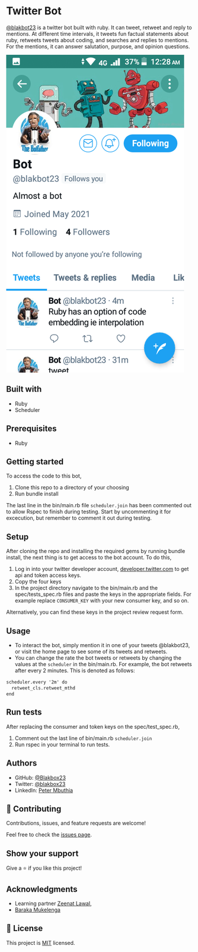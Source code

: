 # Twitter Bot
[@blakbot23](https://twitter.com/blakbot23) is a twitter bot built with ruby. It can tweet, retweet and reply to mentions. At different time intervals, it tweets fun factual statements about ruby, retweets tweets about coding, and searches and replies to mentions. For the mentions, it can answer salutation, purpose, and opinion questions.

![screenshot](./assets/twitter-mobi.png)

## Built with
- Ruby
- Scheduler

## Prerequisites
- Ruby

## Getting started
To access the code to this bot,
1. Clone this repo to a directory of your choosing
2. Run bundle install

The last line in the bin/main.rb file `scheduler.join` has been commented out to allow Rspec to finish during testing. Start by uncommenting it for excecution, 
but remember to comment it out during testing.

## Setup
After cloning the repo and installing the required gems by running bundle install, the next thing is to get access to the bot account. To do this, 
1. Log in into your twitter developer account, [developer.twitter.com](developer.twitter.com) to get api and token access keys.
2. Copy the four keys 
3. In the project directory navigate to the bin/main.rb and the spec/tests_spec.rb files and paste the keys in the appropriate fields. 
For example replace `CONSUMER_KEY` with your new consumer key, and so on.

Alternatively, you can find these keys in the project review request form.

## Usage
- To interact the bot, simply mention it in one of your tweets @blakbot23, or visit the home page to see some of its tweets and retweets.
- You can change the rate the bot tweets or retweets by changing the values at the `scheduler` in the bin/main.rb. For example, the bot retweets after every 2 minutes. This is denoted as follows:

```
scheduler.every '2m' do
  retweet_cls.retweet_mthd
end
```

## Run tests
After replacing the consumer and token keys on the spec/test_spec.rb,
1. Comment out the last line of bin/main.rb `scheduler.join`
2. Run rspec in your terminal to run tests.

## Authors
- GitHub: [@Blakbox23](https://github.com/blakbox23)
- Twitter: [@blakbox23](https://twitter.com/blakbox23)
- LinkedIn: [Peter Mbuthia](https://www.linkedin.com/in/peter-mbuthia)

## 🤝 Contributing

Contributions, issues, and feature requests are welcome!

Feel free to check the [issues page](https://github.com/blakbox23/bot/issues).

## Show your support

Give a ⭐️ if you like this project!

## Acknowledgments

- Learning partner [Zeenat Lawal](https://github.com/ZeenatLawal), 
- [Baraka Mukelenga](https://github.com/barackm)



## 📝 License

This project is [MIT](https://github.com/git/git-scm.com/blob/master/MIT-LICENSE.txt) licensed.
